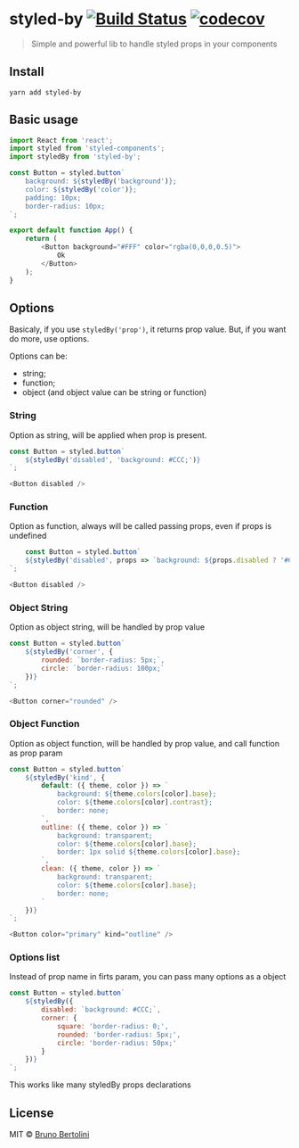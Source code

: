 # styled-by [![Build Status](https://travis-ci.org/brunobertolini/styled-by.svg?branch=master)](https://travis-ci.org/brunobertolini/styled-by) [![codecov](https://codecov.io/gh/brunobertolini/styled-by/badge.svg?branch=master)](https://codecov.io/gh/brunobertolini/styled-by?branch=master)

> Simple and powerful lib to handle styled props in your components

## Install

```
yarn add styled-by
```

## Basic usage

```js
import React from 'react';
import styled from 'styled-components';
import styledBy from 'styled-by';

const Button = styled.button`
	background: ${styledBy('background')};
	color: ${styledBy('color')};
	padding: 10px;
	border-radius: 10px;  
`;

export default function App() {
	return (
		<Button background="#FFF" color="rgba(0,0,0,0.5)">
			Ok
		</Button>
	);
}
```

## Options

Basicaly, if you use `styledBy('prop')`, it returns prop value. But, if you want do more, use options.

Options can be:
- string;
- function;
- object (and object value can be string or function)

### String

Option as string, will be applied when prop is present.

```js
const Button = styled.button`
	${styledBy('disabled', 'background: #CCC;')}
`;  

<Button disabled />
```

### Function

Option as function, always will be called passing props, even if props is undefined

```js
	const Button = styled.button`
	${styledBy('disabled', props => `background: ${props.disabled ? '#CCC' : '#FFF'};`)}
`;  

<Button disabled />
```

### Object String

Option as object string, will be handled by prop value

```js
const Button = styled.button`
	${styledBy('corner', {
		rounded: `border-radius: 5px;`,
		circle: `border-radius: 100px;`
	})}  
`;  

<Button corner="rounded" />
```

### Object Function

Option as object function, will be handled by prop value, and call function as prop param

```js
const Button = styled.button`
	${styledBy('kind', {
		default: ({ theme, color }) => `
			background: ${theme.colors[color].base};
			color: ${theme.colors[color].contrast};
			border: none;
		`,
		outline: ({ theme, color }) => `
			background: transparent;
			color: ${theme.colors[color].base};
			border: 1px solid ${theme.colors[color].base};
		`,
		clean: ({ theme, color }) => `
			background: transparent;
			color: ${theme.colors[color].base};
			border: none;
		`
	})}  
`;  

<Button color="primary" kind="outline" />
```

### Options list

Instead of prop name in firts param, you can pass many options as a object

```js
const Button = styled.button`
	${styledBy({
		disabled: `background: #CCC;`,
		corner: {
			square: 'border-radius: 0;',
			rounded: 'border-radius: 5px;',
			circle: 'border-radius: 50px;'
		}
	})}  
`;  

```

This works like many styledBy props declarations

## License

MIT © [Bruno Bertolini](http://brunobertolini.com)
